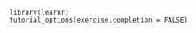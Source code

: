 ```{r setup, include=FALSE}
library(learnr)
tutorial_options(exercise.completion = FALSE)
```

```{r histogram-plot, exercise=TRUE, exercise.completion=TRUE}

```